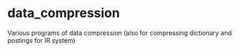 # data_compression
Various programs of data compression (also for compressing dictionary and postings for IR system)
